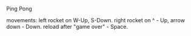 Ping Pong

movements:
left rocket on W-Up, S-Down.
right rocket on ^ - Up, arrow down - Down.
reload after "game over" - Space.
